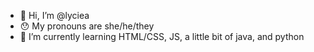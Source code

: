 - 👋 Hi, I’m @lyciea
- 😯 My pronouns are she/he/they 
- 🌱 I’m currently learning HTML/CSS, JS, a little bit of java, and python

